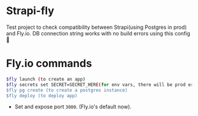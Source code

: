 # Strapi-fly

Test project to check compatibility between Strapi(using Postgres in prod) and Fly.io.
DB connection string works with no build errors using this config 🥳

# Fly.io commands

```sh
$fly launch (to create an app)
$fly secrets set SECRET=SECRET_HERE(for env vars, there will be prod errors if this is not set for Strapi's default env vars)
$fly pg create (to create a postgres instance)
$fly deploy (to deploy app)
```

- Set and expose port `3000`. (Fly.io's default now).
